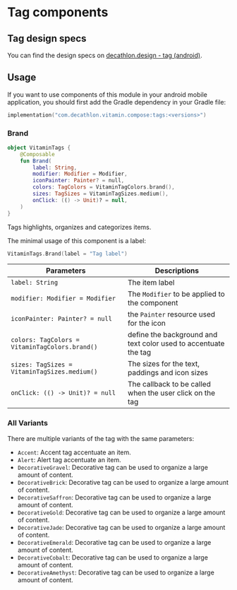 # Tag components

## Tag design specs

You can find the design specs on [decathlon.design - tag (android)](https://www.decathlon.design/726f8c765/p/129f57-tag/b/93aae6).

## Usage

If you want to use components of this module in your android mobile application, you should
first add the Gradle dependency in your Gradle file:

```kotlin
implementation("com.decathlon.vitamin.compose:tags:<versions>")
```

### Brand

```kotlin
object VitaminTags {
    @Composable
    fun Brand(
        label: String,
        modifier: Modifier = Modifier,
        iconPainter: Painter? = null,
        colors: TagColors = VitaminTagColors.brand(),
        sizes: TagSizes = VitaminTagSizes.medium(),
        onClick: (() -> Unit)? = null,
    )
}
```

Tags highlights, organizes and categorizes items.

The minimal usage of this component is a label:

```kotlin
VitaminTags.Brand(label = "Tag label")
```

Parameters | Descriptions
-- | --
`label: String` | The item label
`modifier: Modifier = Modifier` | The `Modifier` to be applied to the component
`iconPainter: Painter? = null` | the `Painter` resource used for the icon
`colors: TagColors = VitaminTagColors.brand()` | define the background and text color used to accentuate the tag
`sizes: TagSizes = VitaminTagSizes.medium()` | The sizes for the text, paddings and icon sizes
`onClick: (() -> Unit)? = null` | The callback to be called when the user click on the tag

### All Variants

There are multiple variants of the tag with the same parameters:

* `Accent`: Accent tag accentuate an item.
* `Alert`: Alert tag accentuate an item.
* `DecorativeGravel`: Decorative tag can be used to organize a large amount of content.
* `DecorativeBrick`: Decorative tag can be used to organize a large amount of content.
* `DecorativeSaffron`: Decorative tag can be used to organize a large amount of content.
* `DecorativeGold`: Decorative tag can be used to organize a large amount of content.
* `DecorativeJade`: Decorative tag can be used to organize a large amount of content.
* `DecorativeEmerald`: Decorative tag can be used to organize a large amount of content.
* `DecorativeCobalt`: Decorative tag can be used to organize a large amount of content.
* `DecorativeAmethyst`: Decorative tag can be used to organize a large amount of content. 
